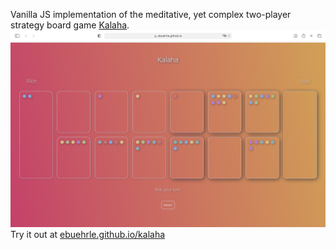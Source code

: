 Vanilla JS implementation of the meditative, yet complex two-player strategy board game [Kalaha](en.wikipedia.org/wiki/kalah).
![A screenshot of the app](screenshot.jpg)
Try it out at [ebuehrle.github.io/kalaha](https://ebuehrle.github.io/kalaha)